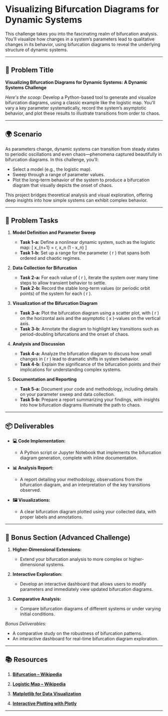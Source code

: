 # Visualizing Bifurcation Diagrams for Dynamic Systems

This challenge takes you into the fascinating realm of bifurcation analysis. You’ll visualize how changes in a system’s parameters lead to qualitative changes in its behavior, using bifurcation diagrams to reveal the underlying structure of dynamic systems.

---

## 📝 Problem Title

**Visualizing Bifurcation Diagrams for Dynamic Systems: A Dynamic Systems Challenge**

*Here's the scoop:*
Develop a Python-based tool to generate and visualize bifurcation diagrams, using a classic example like the logistic map. You’ll vary a key parameter systematically, record the system’s asymptotic behavior, and plot these results to illustrate transitions from order to chaos.

---

## 🌍 Scenario

As parameters change, dynamic systems can transition from steady states to periodic oscillations and even chaos—phenomena captured beautifully in bifurcation diagrams. In this challenge, you’ll:
- Select a model (e.g., the logistic map).
- Sweep through a range of parameter values.
- Plot the long-term behavior of the system to produce a bifurcation diagram that visually depicts the onset of chaos.

This project bridges theoretical analysis and visual exploration, offering deep insights into how simple systems can exhibit complex behavior.

---

## 🔧 Problem Tasks

1. **Model Definition and Parameter Sweep**
   - **Task 1-a:** Define a nonlinear dynamic system, such as the logistic map:
     \[
     x_{n+1} = r\, x_n (1 - x_n)
     \]
   - **Task 1-b:** Set up a range for the parameter \( r \) that spans both ordered and chaotic regimes.

2. **Data Collection for Bifurcation**
   - **Task 2-a:** For each value of \( r \), iterate the system over many time steps to allow transient behavior to settle.  
   - **Task 2-b:** Record the stable long-term values (or periodic orbit points) of the system for each \( r \).

3. **Visualization of the Bifurcation Diagram**
   - **Task 3-a:** Plot the bifurcation diagram using a scatter plot, with \( r \) on the horizontal axis and the asymptotic \( x \)-values on the vertical axis.
   - **Task 3-b:** Annotate the diagram to highlight key transitions such as period-doubling bifurcations and the onset of chaos.

4. **Analysis and Discussion**
   - **Task 4-a:** Analyze the bifurcation diagram to discuss how small changes in \( r \) lead to dramatic shifts in system behavior.
   - **Task 4-b:** Explain the significance of the bifurcation points and their implications for understanding complex systems.

5. **Documentation and Reporting**
   - **Task 5-a:** Document your code and methodology, including details on your parameter sweep and data collection.
   - **Task 5-b:** Prepare a report summarizing your findings, with insights into how bifurcation diagrams illuminate the path to chaos.

---

## 📦 Deliverables

- **💻 Code Implementation:**
  - A Python script or Jupyter Notebook that implements the bifurcation diagram generation, complete with inline documentation.
  
- **📊 Analysis Report:**
  - A report detailing your methodology, observations from the bifurcation diagram, and an interpretation of the key transitions observed.
  
- **🖼️ Visualizations:**
  - A clear bifurcation diagram plotted using your collected data, with proper labels and annotations.
  
---

## 🎁 Bonus Section (Advanced Challenge)

1. **Higher-Dimensional Extensions:**
   - Extend your bifurcation analysis to more complex or higher-dimensional systems.
   
2. **Interactive Exploration:**
   - Develop an interactive dashboard that allows users to modify parameters and immediately view updated bifurcation diagrams.
   
3. **Comparative Analysis:**
   - Compare bifurcation diagrams of different systems or under varying initial conditions.

*Bonus Deliverables:*
- A comparative study on the robustness of bifurcation patterns.
- An interactive dashboard for real-time bifurcation diagram exploration.

---

## 📚 Resources

1. **[Bifurcation – Wikipedia](https://en.wikipedia.org/wiki/Bifurcation_theory)**

2. **[Logistic Map – Wikipedia](https://en.wikipedia.org/wiki/Logistic_map)**

3. **[Matplotlib for Data Visualization](https://matplotlib.org/)**

4. **[Interactive Plotting with Plotly](https://plotly.com/python/)**

---